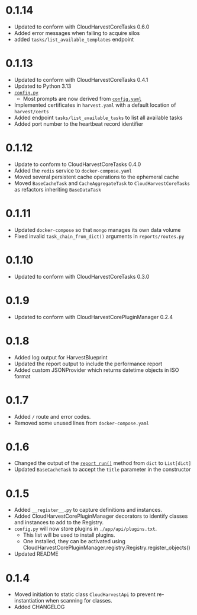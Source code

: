 # 0.1.14
- Updated to conform with CloudHarvestCoreTasks 0.6.0
- Added error messages when failing to acquire silos
- added `tasks/list_available_templates` endpoint

# 0.1.13
- Updated to conform with CloudHarvestCoreTasks 0.4.1
- Updated to Python 3.13
- [`config.py`](./config.py)
  - Most prompts are now derived from [`config.yaml`](./config.yaml) 
- Implemented certificates in `harvest.yaml` with a default location of `harvest/certs`
- Added endpoint `tasks/list_available_tasks` to list all available tasks
- Added port number to the heartbeat record identifier

# 0.1.12
- Update to conform to CloudHarvestCoreTasks 0.4.0
- Added the `redis` service to `docker-compose.yaml`
- Moved several persistent cache operations to the ephemeral cache
- Moved `BaseCacheTask` and `CacheAggregateTask` to `CloudHarvestCoreTasks` as refactors inheriting `BaseDataTask`

# 0.1.11
- Updated `docker-compose` so that `mongo` manages its own data volume
- Fixed invalid `task_chain_from_dict()` arguments in `reports/routes.py`

# 0.1.10
- Updated to conform with CloudHarvestCoreTasks 0.3.0

# 0.1.9
- Updated to conform with CloudHarvestCorePluginManager 0.2.4

# 0.1.8
- Added log output for HarvestBlueprint
- Updated the report output to include the performance report
- Added custom JSONProvider which returns datetime objects in ISO format 

# 0.1.7
- Added `/` route and error codes.
- Removed some unused lines from `docker-compose.yaml`

# 0.1.6
- Changed the output of the [`report_run()`](CloudHarvestApi/blueprints/reports.py) method from `dict` to `List[dict]`
- Updated `BaseCacheTask` to accept the `title` parameter in the constructor

# 0.1.5
- Added `__register__.py` to capture definitions and instances.
- Added CloudHarvestCorePluginManager decorators to identify classes and instances to add to the Registry.
- `config.py` will now store plugins in `./app/api/plugins.txt`. 
  - This list will be used to install plugins. 
  - One installed, they can be activated using CloudHarvestCorePluginManager.registry.Registry.register_objects()
- Updated README

# 0.1.4
- Moved initiation to static class `CloudHarvestApi` to prevent re-instantiation when scanning for classes.
- Added CHANGELOG
